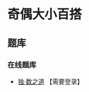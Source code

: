 # 奇偶大小百搭

## 题库

### 在线题库

- [独·数之道](http://www.sudokufans.org.cn/lx/game.index.php?type=8jj) 【需要登录】
